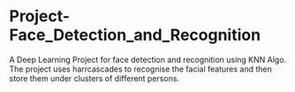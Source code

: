 # Project-Face_Detection_and_Recognition
A Deep Learning Project for face detection and recognition using KNN Algo. The project uses harrcascades to recognise the facial features and then store them under clusters of different persons.
